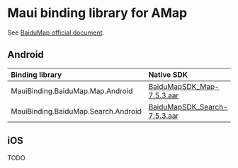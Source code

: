 # Maui binding library for AMap

See [BaiduMap official document](https://lbsyun.baidu.com/index.php?title=%E9%A6%96%E9%A1%B5).

## Android

|Binding library | Native SDK | Nuget |
|:-| :- | :-: |
| MauiBinding.BaiduMap.Map.Android | [BaiduMapSDK_Map-7.5.3.aar](https://search.maven.org/artifact/com.baidu.lbsyun/BaiduMapSDK_Map/7.5.3/aar)| [![NuGet](https://buildstats.info/nuget/Chi.MauiBinding.BaiduMap.Map.Android?includePreReleases=false)](https://www.nuget.org/packages/Chi.MauiBinding.BaiduMap.Map.Android/ "Download Chi.MauiBinding.BaiduMap.Map.Android from NuGet.org") |
| MauiBinding.BaiduMap.Search.Android | [BaiduMapSDK_Search-7.5.3.aar](https://search.maven.org/artifact/com.baidu.lbsyun/BaiduMapSDK_Search/7.5.3/aar)| [![NuGet](https://buildstats.info/nuget/Chi.MauiBinding.BaiduMap.Search.Android?includePreReleases=false)](https://www.nuget.org/packages/Chi.MauiBinding.BaiduMap.Search.Android/ "Download Chi.MauiBinding.BaiduMap.Search.Android from NuGet.org") |

## iOS

TODO
